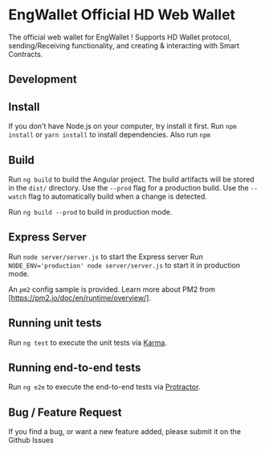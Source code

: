 # EngWallet Official HD Web Wallet
The official web wallet for EngWallet !
Supports HD Wallet protocol, sending/Receiving functionality, and creating & interacting with Smart Contracts.

## Development
## Install
If you don't have Node.js on your computer, try install it first. 
Run `npm install` or `yarn install` to install dependencies.
Also run `npm `

## Build
Run `ng build` to build the Angular project. The build artifacts will be stored in the `dist/` directory. Use the `--prod` flag for a production build. 
Use the `--watch` flag to automatically build when a change is detected. 

Run `ng build --prod` to build in production mode. 

## Express Server 
Run `node server/server.js` to start the Express server
Run `NODE_ENV='production' node server/server.js` to start it in production mode.

An `pm2` config sample is provided. Learn more about PM2 from [https://pm2.io/doc/en/runtime/overview/].

## Running unit tests

Run `ng test` to execute the unit tests via [Karma](https://karma-runner.github.io).

## Running end-to-end tests

Run `ng e2e` to execute the end-to-end tests via [Protractor](http://www.protractortest.org/).

## Bug / Feature Request
If you find a bug, or want a new feature added, please submit it on the Github Issues
